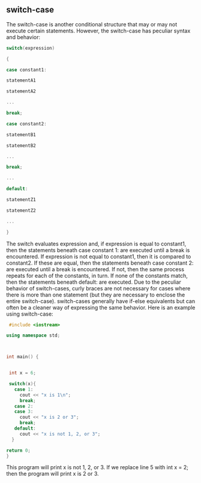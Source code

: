 ## switch-case

The switch-case is another conditional structure that may or may not execute certain
statements. However, the switch-case has peculiar syntax and behavior:
```cpp
switch(expression)

{

case constant1:

statementA1

statementA2

...

break;

case constant2:

statementB1

statementB2

...

break;

...

default:

statementZ1

statementZ2

...

}
```

The switch evaluates expression and, if expression is equal to constant1, then the
statements beneath case constant 1: are executed until a break is encountered. If
expression is not equal to constant1, then it is compared to constant2. If these are equal,
then the statements beneath case constant 2: are executed until a break is encountered. If
not, then the same process repeats for each of the constants, in turn. If none of the constants
match, then the statements beneath default: are executed.
Due to the peculiar behavior of switch-cases, curly braces are not necessary for cases where
there is more than one statement (but they are necessary to enclose the entire switch-case).
switch-cases generally have if-else equivalents but can often be a cleaner way of
expressing the same behavior.
Here is an example using switch-case:
```cpp
 #include <iostream>

using namespace std;



int main() {


 int x = 6;

 switch(x){
   case 1:
     cout << "x is 1\n";
     break;
   case 2:
   case 3:
     cout << "x is 2 or 3";
     break;
   default:
     cout << "x is not 1, 2, or 3";
  }

return 0;
}
```
This program will print x is not 1, 2, or 3. If we replace line 5 with int x = 2; then the
program will print x is 2 or 3.
